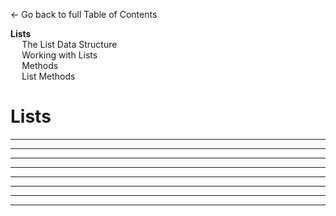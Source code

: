 <link rel="stylesheet" href="{{baseUrl}}/css/programming.css">

<div class="website-content">
<div id="toc">

[← Go back to full Table of Contents](../index.html)
* [**Lists**](#lists)
  * [The List Data Structure](#the-list-data-structure)
  * [Working with Lists](#working-with-lists)
  * [Methods](#methods)
  * [List Methods](#list-methods)
  
</div>
<div id="main">

# Lists

<include src="../lists-intro/text.md" /><hr><hr>
<include src="../lists-workingWith/text.md" /><hr><hr>
<include src="../methods/text.md" /><hr><hr>
<include src="../lists-methods/text.md" /><hr><hr>

</div>
</div>